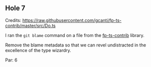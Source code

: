 ## Hole 7

Credits: https://raw.githubusercontent.com/gcanti/fp-ts-contrib/master/src/Do.ts

I ran the `git blame` command on a file from the [fp-ts-contrib]( https://github.com/gcanti/fp-ts-contrib) library. 

Remove the blame metadata so that we can revel undistracted in the excellence of the type wizardry.

Par: 6
